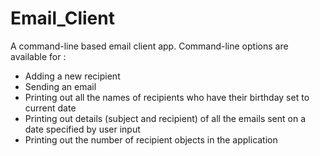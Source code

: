 # Email_Client
A command-line based email client app.
Command-line options are available for :
* Adding a new recipient
* Sending an email
* Printing out all the names of recipients who have their birthday set to current date
* Printing out details (subject and recipient) of all the emails sent on a date specified by user input
* Printing out the number of recipient objects in the application
